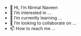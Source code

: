 - 👋 Hi, I’m Nirmal Naveen
- 👀 I’m interested in ...
- 🌱 I’m currently learning ...
- 💞️ I’m looking to collaborate on ...
- 📫 How to reach me ...

<!---
DefNic/DefNic is a ✨ special ✨ repository because its `README.md` (this file) appears on your GitHub profile.
You can click the Preview link to take a look at your changes.
--->
